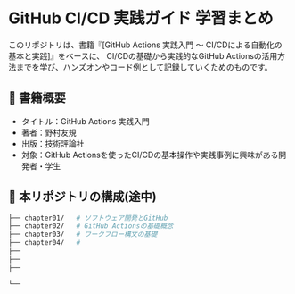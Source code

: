 # GitHub CI/CD 実践ガイド 学習まとめ

このリポジトリは、書籍『[GitHub Actions 実践入門 〜 CI/CDによる自動化の基本と実践]』をベースに、
CI/CDの基礎から実践的なGitHub Actionsの活用方法までを学び、ハンズオンやコード例として記録していくためのものです。

## 📖 書籍概要

- タイトル：GitHub Actions 実践入門
- 著者：野村友規
- 出版：技術評論社
- 対象：GitHub Actionsを使ったCI/CDの基本操作や実践事例に興味がある開発者・学生

## 📂 本リポジトリの構成(途中)

```bash
├── chapter01/   # ソフトウェア開発とGitHub
├── chapter02/   # GitHub Actionsの基礎概念
├── chapter03/   # ワークフロー構文の基礎
├── chapter04/   # 
├── 
├──
├──

└── 
```
